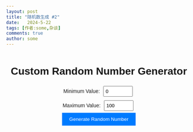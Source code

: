 ```yaml
---
layout: post
title: "随机数生成 #2"
date:   2024-5-22
tags: [作者:some,杂谈]
comments: true
author: some
---
```



<title>Custom Random Number Generator</title>
<style>
.container {
  text-align: center;
  margin-top: 50px;
  font-family: Arial, sans-serif;
}
input[type="number"] {
  width: 80px;
  padding: 5px;
  margin: 5px;
  radian:20px;
}
button {
  padding: 10px 20px;
  background-color: #007bff;
  color: #fff;
  border: none;
  cursor: pointer;
  radian:20px;
}
button:hover {
  background-color: #0056b3;
}
#randomNumber {
  font-size: 24px;
  margin-top: 20px;
}
</style>
</head>
<body>
<div class="container">
  <h1>Custom Random Number Generator</h1>
  <label for="minValue">Minimum Value:</label>
  <input type="number" id="minValue" min="0" step="1" value="0">
  <br>
  <label for="maxValue">Maximum Value:</label>
  <input type="number" id="maxValue" min="0" step="1" value="100">
  <br>
  <button onclick="generateRandomNumber()">Generate Random Number</button>
  <p id="randomNumber"></p>
</div>

<script>
function generateRandomNumber() {
  var minValue = parseInt(document.getElementById("minValue").value);
  var maxValue = parseInt(document.getElementById("maxValue").value);
  
  if (isNaN(minValue) || isNaN(maxValue) || minValue >= maxValue) {
    alert("Please enter valid minimum and maximum values.");
    return;
  }

  var randomNumber = Math.floor(Math.random() * (maxValue - minValue + 1)) + minValue;
  document.getElementById("randomNumber").innerHTML = "Random Number: " + randomNumber;
}
</script>

